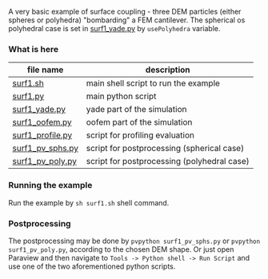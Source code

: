 A very basic example of surface coupling - three DEM particles (either spheres or polyhedra) "bombarding" a FEM cantilever.
The spherical os polyhedral case is set in [surf1_yade.py](surf1_yade.py) by `usePolyhedra` variable.

### What is here

| file name | description |
| --- | --- |
| [surf1.sh](surf1.sh) | main shell script to run the example |
| [surf1.py](surf1.py) | main python script |
| [surf1_yade.py](surf1_yade.py)  | yade part of the simulation |
| [surf1_oofem.py](surf1_oofem.py)  | oofem part of the simulation |
| [surf1_profile.py](surf1_profile.py) | script for profiling evaluation |
| [surf1_pv_sphs.py](surf1_pv_sphs.py) | script for postprocessing (spherical case) |
| [surf1_pv_poly.py](surf1_pv_poly.py) | script for postprocessing (polyhedral case) |

### Running the example
Run the example by `sh surf1.sh` shell command.

### Postprocessing
The postprocessing may be done by `pvpython surf1_pv_sphs.py` or `pvpython surf1_pv_poly.py`, according to the chosen DEM shape.
Or just open Paraview and then navigate to `Tools -> Python shell -> Run Script` and use one of the two aforementioned python scripts.
